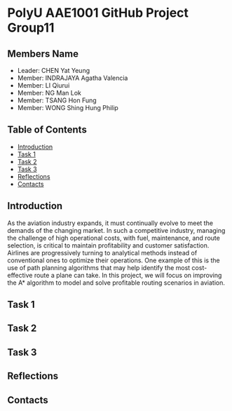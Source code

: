 # PolyU AAE1001 GitHub Project Group11
## Members Name
- Leader: CHEN Yat Yeung
- Member: INDRAJAYA Agatha Valencia
- Member: LI Qiurui
- Member: NG Man Lok
- Member: TSANG Hon Fung
- Member: WONG Shing Hung Philip

## Table of Contents
- [Introduction](##Introduction)
- [Task 1](##Task1)
- [Task 2](##Task2)
- [Task 3](##Task3)
- [Reflections](##Reflections)
- [Contacts](##Contacts)
## Introduction 
As the aviation industry expands, it must continually evolve to meet the demands of the changing market. In such a competitive industry, managing the challenge of high operational costs, with fuel, maintenance, and route selection, is critical to maintain profitability and customer satisfaction. Airlines are progressively turning to analytical methods instead of conventional ones to optimize their operations. One example of this is the use of path planning algorithms that may help identify the most cost-effective route a plane can take. In this project, we will focus on improving the A* algorithm to model and solve profitable routing scenarios in aviation.  

## Task 1

## Task 2

## Task 3

## Reflections

## Contacts
